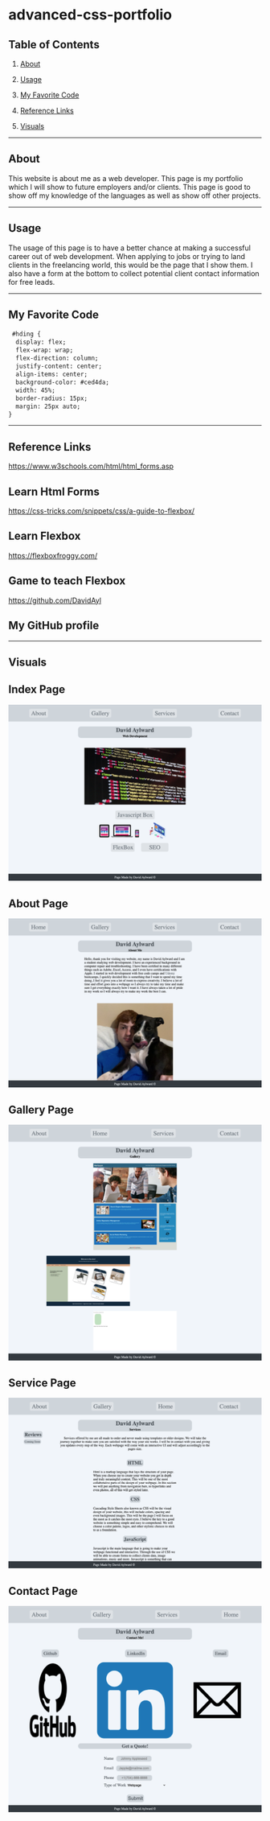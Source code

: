 # advanced-css-portfolio

## Table of Contents

1. [About](#about)

2. [Usage](#usage)

3. [My Favorite Code](#my-favorite-code)

4. [Reference Links](#reference-links)

5. [Visuals](#visuals)

<hr>

## About

This website is about me as a web developer. This page is my portfolio which I will show to future employers and/or clients. This page is good to show off my knowledge of the languages as well as show off other projects.

<hr>

## Usage

The usage of this page is to have a better chance at making a successful career out of web development. When applying to jobs or trying to land clients in the freelancing world, this would be the page that I show them. I also have a form at the bottom to collect potential client contact information for free leads.

<hr>

## My Favorite Code
```
 #hding {
  display: flex;
  flex-wrap: wrap;
  flex-direction: column;
  justify-content: center;
  align-items: center;
  background-color: #ced4da;
  width: 45%;
  border-radius: 15px;
  margin: 25px auto;
}
```
<hr>

## Reference Links

https://www.w3schools.com/html/html_forms.asp

## Learn Html Forms


https://css-tricks.com/snippets/css/a-guide-to-flexbox/

## Learn Flexbox



https://flexboxfroggy.com/

## Game to teach Flexbox



https://github.com/DavidAyl

## My GitHub profile

<hr>

## Visuals

## Index Page

![index page](./assets/images/homepage.png)

## About Page

![about page](./assets/images/aboutpage.png)

## Gallery Page

![Gallery page](./assets/images/gallerypage.png)

## Service Page

![Service page](./assets/images/servicepage.png)

## Contact Page

![Contact page](./assets/images/contactpage.png)